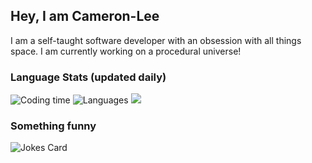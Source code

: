 ## Hey, I am Cameron-Lee

I am a self-taught software developer with an obsession with all things space. 
I am currently working on a procedural universe!

### Language Stats (updated daily)

![Coding time](https://wakatime.com/share/@rotho98/697df688-d9f4-44fb-8915-bfb0adc8d085.png)
![Languages](https://wakatime.com/share/@rotho98/40aa9048-cff2-41d6-8473-c4c15c19f930.png)
![](https://github-readme-stats.vercel.app/api?username=cameronrothenburg&show_icons=true&theme=gotham)

### Something funny
![Jokes Card](https://readme-jokes.vercel.app/api?theme=synthwave)

<br />
